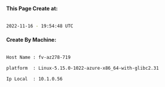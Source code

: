 
   
#### This Page Create at:

```bash

2022-11-16 - 19:54:48 UTC

```

#### Create By Machine:

```bash

Host Name : fv-az278-719

platform  : Linux-5.15.0-1022-azure-x86_64-with-glibc2.31

Ip Local  : 10.1.0.56

```

